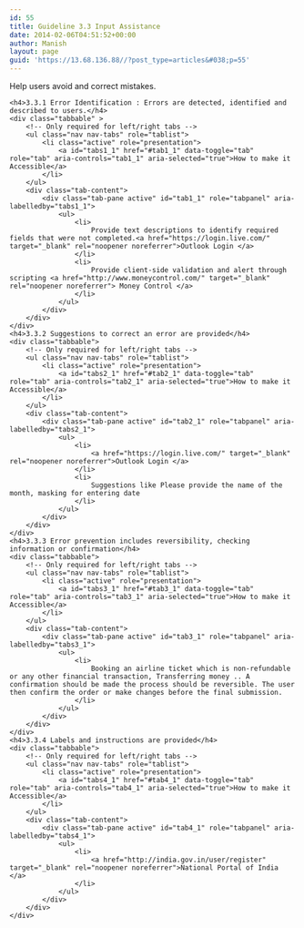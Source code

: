 ```yaml
---
id: 55
title: Guideline 3.3 Input Assistance
date: 2014-02-06T04:51:52+00:00
author: Manish
layout: page
guid: 'https://13.68.136.88//?post_type=articles&#038;p=55'
---
```

<div class="span9" id="main_content">
	<p class="lead">
		Help users avoid and correct mistakes.
	</p>

	<h4>3.3.1 Error Identification : Errors are detected, identified and described to users.</h4>
	<div class="tabbable" >
		<!-- Only required for left/right tabs -->
		<ul class="nav nav-tabs" role="tablist">
			<li class="active" role="presentation">
				<a id="tabs1_1" href="#tab1_1" data-toggle="tab" role="tab" aria-controls="tab1_1" aria-selected="true">How to make it Accessible</a>
			</li>
		</ul>
		<div class="tab-content">
			<div class="tab-pane active" id="tab1_1" role="tabpanel" aria-labelledby="tabs1_1">
				<ul>
					<li>
						Provide text descriptions to identify required fields that were not completed.<a href="https://login.live.com/" target="_blank" rel="noopener noreferrer">Outlook Login </a>
					</li>
					<li>
						Provide client-side validation and alert through scripting <a href="http://www.moneycontrol.com/" target="_blank" rel="noopener noreferrer"> Money Control </a>
					</li>
				</ul>
			</div>
		</div>
	</div>
	<h4>3.3.2 Suggestions to correct an error are provided</h4>
	<div class="tabbable">
		<!-- Only required for left/right tabs -->
		<ul class="nav nav-tabs" role="tablist">
			<li class="active" role="presentation">
				<a id="tabs2_1" href="#tab2_1" data-toggle="tab" role="tab" aria-controls="tab2_1" aria-selected="true">How to make it Accessible</a>
			</li>
		</ul>
		<div class="tab-content">
			<div class="tab-pane active" id="tab2_1" role="tabpanel" aria-labelledby="tabs2_1">
				<ul>
					<li>
						<a href="https://login.live.com/" target="_blank" rel="noopener noreferrer">Outlook Login </a>
					</li>
					<li>
						Suggestions like Please provide the name of the month, masking for entering date
					</li>
				</ul>
			</div>
		</div>
	</div>
	<h4>3.3.3 Error prevention includes reversibility, checking information or confirmation</h4>
	<div class="tabbable">
		<!-- Only required for left/right tabs -->
		<ul class="nav nav-tabs" role="tablist">
			<li class="active" role="presentation">
				<a id="tabs3_1" href="#tab3_1" data-toggle="tab" role="tab" aria-controls="tab3_1" aria-selected="true">How to make it Accessible</a>
			</li>
		</ul>
		<div class="tab-content">
			<div class="tab-pane active" id="tab3_1" role="tabpanel" aria-labelledby="tabs3_1">
				<ul>
					<li>
						Booking an airline ticket which is non-refundable or any other financial transaction, Transferring money .. A confirmation should be made the process should be reversible. The user then confirm the order or make changes before the final submission.
					</li>
				</ul>
			</div>
		</div>
	</div>
	<h4>3.3.4 Labels and instructions are provided</h4>
	<div class="tabbable">
		<!-- Only required for left/right tabs -->
		<ul class="nav nav-tabs" role="tablist">
			<li class="active" role="presentation">
				<a id="tabs4_1" href="#tab4_1" data-toggle="tab" role="tab" aria-controls="tab4_1" aria-selected="true">How to make it Accessible</a>
			</li>
		</ul>
		<div class="tab-content">
			<div class="tab-pane active" id="tab4_1" role="tabpanel" aria-labelledby="tabs4_1">
				<ul>
					<li>
						<a href="http://india.gov.in/user/register" target="_blank" rel="noopener noreferrer">National Portal of India </a>
					</li>
				</ul>
			</div>
		</div>
	</div>
</div>